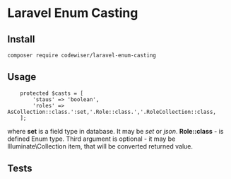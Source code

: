 # Laravel Enum Casting

## Install

```text
composer require codewiser/laravel-enum-casting
```

## Usage

```injectablephp
    protected $casts = [
        'staus' => 'boolean',
        'roles' => AsCollection::class.':set,'.Role::class.','.RoleCollection::class,
    ];
```

where **set** is a field type in database. It may be *set* or *json*. **Role::class** - is defined Enum type. Third 
argument is optional - it may be Illuminate\Collection item, that will be converted returned value.


## Tests
